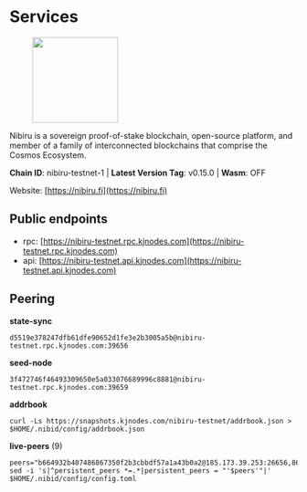 # Services

<figure><img src="https://raw.githubusercontent.com/kj89/testnet_manuals/main/pingpub/logos/nibiru.png" width="150" alt=""><figcaption></figcaption></figure>

Nibiru is a sovereign proof-of-stake blockchain, open-source platform,  and member of a family of interconnected blockchains that comprise the Cosmos Ecosystem.

**Chain ID**: nibiru-testnet-1 | **Latest Version Tag**: v0.15.0 | **Wasm**: OFF

Website: [https://nibiru.fi](https://nibiru.fi)


## Public endpoints

* rpc: [https://nibiru-testnet.rpc.kjnodes.com](https://nibiru-testnet.rpc.kjnodes.com)
* api: [https://nibiru-testnet.api.kjnodes.com](https://nibiru-testnet.api.kjnodes.com)

## Peering

**state-sync**

```
d5519e378247dfb61dfe90652d1fe3e2b3005a5b@nibiru-testnet.rpc.kjnodes.com:39656
```

**seed-node**

```
3f472746f46493309650e5a033076689996c8881@nibiru-testnet.rpc.kjnodes.com:39659
```

**addrbook**
```
curl -Ls https://snapshots.kjnodes.com/nibiru-testnet/addrbook.json > $HOME/.nibid/config/addrbook.json
```

**live-peers** (9)
```
peers="b664932b407486867350f2b3cbbdf57a1a43b0a2@185.173.39.253:26656,86c756af333d60326c5760fabf76f51c2c09ccbd@135.181.145.56:26656,873ae3863f2136820d81e89106b2210db7edbc67@65.108.238.217:11134,a20290d5f96accb99bb973a65aeecf92c68dcf47@195.2.80.83:26656,78bff95471439b1ba6d97432c5f8f855db33ed0b@185.245.183.192:46656,b135db9dc9d4b95bfae4f1ffbe095a91442dc3dc@167.235.145.49:26656,eae52d0dac43cd73e09e5ab2bd2ca2af6706dbca@178.79.133.241:26656,d5519e378247dfb61dfe90652d1fe3e2b3005a5b@65.109.68.190:39656,8e4993fe9be00b4cf58e329a2b600e4220e975ba@109.123.255.111:26656"
sed -i 's|^persistent_peers *=.*|persistent_peers = "'$peers'"|' $HOME/.nibid/config/config.toml
```
